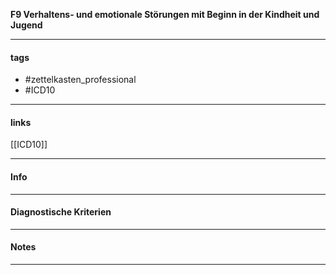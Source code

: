__F9 Verhaltens- und emotionale Störungen mit Beginn in der Kindheit und Jugend__

___________________________________________
#### tags

- #zettelkasten_professional
- #ICD10 
___________________________________________
#### links

[[ICD10]]

___________________________________________
#### Info

___________________________________________
#### Diagnostische Kriterien

___________________________________________
#### Notes

___________________________________________

